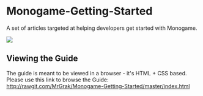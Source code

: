 # Monogame-Getting-Started
A set of articles targeted at helping developers get started with Monogame.

![](https://github.com/MrGrak/Monogame-Getting-Started/blob/master/screenshot.jpg)

## Viewing the Guide
The guide is meant to be viewed in a browser - it's HTML + CSS based.  
Please use this link to browse the Guide:   http://rawgit.com/MrGrak/Monogame-Getting-Started/master/index.html  
